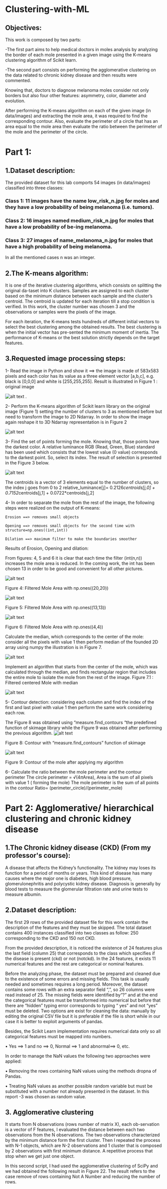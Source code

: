 # Clustering-with-ML 
## Objectives: 
This work is composed by two parts: 

-The first part aims to help medical doctors in moles analysis by analyzing the border of each mole presented in a given image using the K-means clustering algorithm of Scikit learn. 

-The second part consists on performing the agglomerative clustering on the data related to chronic kidney disease and then results were commented. 

Knowing that, doctors to diagnose melanoma moles consider not only borders but also four other features: asymmetry, color, diameter and evolution. 

After performing the K-means algorithm on each of the given image (in data/images) and extracting the mole area, it was required to find the corresponding contour. Also, evaluate the perimeter of a circle that has an area equal to the mole area then evaluate the ratio between the perimeter of the mole and the perimeter of the circle. 
# Part 1: 
## 1.Dataset description: 
The provided dataset for this lab comports 54 images (in data/images) classified into three classes:
### Class 1: 11 images have the name low_risk_n.jpg for moles and they have a low probability of being melanoma (i.e. tumors).
### Class 2:  16 images named medium_risk_n.jpg for moles that have a low probability of be-ing melanoma.
### Class 3: 27 images of name_melanoma_n.jpg for moles that have a high probability of being melanoma.
In all the mentioned cases n was an integer. 
## 2.The K-means algorithm:
It is one of the iterative clustering algorithms, which consists on splitting the original da-taset into K clusters. Samples are assigned to each cluster based on the minimum distance between each sample and the cluster’s centroid. The centroid is updated for each iteration till a stop condition is verified. In this work, the cluster number was chosen 3 and the observations or samples were the pixels of the image. 

For each iteration, the K-means tests hundreds of different initial vectors to select the best clustering among the obtained results. The best clustering is when the initial vector has pre-sented the minimum moment of inertia. The performance of K-means or the best solution strictly depends on the target features. 

## 3.Requested image processing steps:
1- Read the image in Python and show it ==> the image is made of 583x583 pixels and each color has its value as a three element vector [a,b,c], e.g. black is [0,0,0] and white is [255,255,255]. Result is illustrated in Figure 1 : original image 

![alt text](https://github.com/BaddyMAK/Clustering-with-ML/blob/main/results/Figure%2012%20original.png) .

2- Perform the K-means algorithm of Scikit learn library on the original image (Figure 1) setting the number of clusters to 3 as mentioned before but need to transform the image to 2D Ndarray. In order to show the image again reshape it to 3D Ndarray representation is in Figure 2 

![alt text](https://github.com/BaddyMAK/Clustering-with-ML/blob/main/results/Figure%2013%20The%20result%20of%20scikit%20Kmeans.png)

3- Find the set of points forming the mole. Knowing that, those points have the darkest color. A relative luminance RGB (Read, Green, Blue) standard has been used which consists that the lowest value (0 value) corresponds to the darkest point. So, select its index. The result of selection is presented in the Figure 3 below.

![alt text](https://github.com/BaddyMAK/Clustering-with-ML/blob/main/results/Figure%2014%20Mole%20Area%20after%20darkest%20points%20selection.png)

The centroids is a vector of 3 elements equal to the number of clusters, so the index j goes from 0 to 2
relative_luminance[j]= 0.2126*centroids[j,0] + 0.7152*centroids[j,1] + 0.0722*centroids[j,2]

4- In order to separate the mole from the rest of the image, the following steps were realized on the output of K-means:

	Erosion ==> removes small objects
	
	Opening ==> removes small objects for the second time with structure=np.ones((int,int))
	
	Dilation ==> maximum filter to make the boundaries smoother 
  
Results of Erosion, Opening and dilation:

From figures: 4, 5 and 6 it is clear that each time the filter (int(n,n)) increases the mole area is reduced. In the coming work, the int has been chosen 13 in order to be good and convenient for all other pictures.

![alt text](https://github.com/BaddyMAK/Clustering-with-ML/blob/main/results/Figure%2015%20Filtered%20Mole%20Area%20with%20np.ones((20%2C20)).png)

Figure 4: Filtered Mole Area with np.ones((20,20))

![alt text](https://github.com/BaddyMAK/Clustering-with-ML/blob/main/results/Figure%2016%20Filtered%20Mole%20Area%20with%20np.ones((13%2C13)).png)

Figure 5: Filtered Mole Area with np.ones((13,13))

![alt text](https://github.com/BaddyMAK/Clustering-with-ML/blob/main/results/Figure%2017%20Filtered%20Mole%20Area%20with%20np.ones((4%2C4)).png)

Figure 6: Filtered Mole Area with np.ones((4,4))

Calculate the median, which corresponds to the center of the mole: consider all the pixels with value 1 then perform median of the founded 2D array using numpy the illustration is in Figure 7.

![alt text](https://github.com/BaddyMAK/Clustering-with-ML/blob/main/results/Figure%2018%20Filtered%20mole%20with%20median.png)

Implement an algorithm that starts from the center of the mole, which was calculated through the median, and finds rectangular region that includes the entire mole to isolate the mole from the rest of the image. Figure 7.1 : Filtered centered Mole with median

![alt text](https://github.com/BaddyMAK/Clustering-with-ML/blob/main/results/Figure%2019%20Filtered%20centered%20Mole%20with%20median.png)

5- Contour detection: considering each column and find the index of the first and last pixel with value 1 then perform the same work considering each row. 

The Figure 8 was obtained using “measure.find_contours “the predefined function of skimage library while the Figure 9 was obtained after performing the previous algorithm.
![alt text](https://github.com/BaddyMAK/Clustering-with-ML/blob/main/results/Figure%2020%20Contour%20with%20%E2%80%9Cmeasure.find_contours%E2%80%9D%20function%20of%20skimage.png)

Figure 8: Contour with “measure.find_contours” function of skimage 

![alt text](https://github.com/BaddyMAK/Clustering-with-ML/blob/main/results/Figure%2021%20%20Contour%20of%20the%20mole.png)

Figure 9: Contour of the mole after applying my algorithm

6- Calculate the ratio between the mole perimeter and the contour perimeter 
The circle perimeter = √(4*π*Area), Area is the sum of all pixels with value 1 ( forming the mole)
The mole perimeter is the sum of all points in the contour
Ratio=  (perimeter_circle)/(perimeter_mole)

# Part 2: Agglomerative/ hierarchical clustering and chronic kidney disease 
## 1.The Chronic kidney disease (CKD) (From my professor's course):
A disease that affects the Kidney’s functionality. The kidney may loses its function for a period of months or years. This kind of disease has many causes where the major one is diabetes, high blood pressure, glomerulonephritis and polycystic kidney disease. Diagnosis is generally by blood tests to measure the glomerular filtration rate and urine tests to measure albumin.
## 2.Dataset description:
The first 29 rows of the provided dataset file for this work contain the description of the features and they must be skipped. The total dataset contains 400 instances classified into two classes as follow: 250 corresponding to the CKD and 150 not CKD.

From the provided description, it is noticed the existence of 24 features plus the last field (column 25) that corresponds to the class which specifies if the disease is present (ckd) or not (notckd). In the 24 features, it exists 11 numerical features and the rest are categorical or nominal features. 

Before the analyzing phase, the dataset must be prepared and cleaned due to the existence of some errors and missing fields. This task is usually needed and sometimes requires a long period. Moreover, the dataset contains some rows with an extra separator field “,”, so 26 columns were read instead of 25. The missing fields were identified by“?” and at the end the categorical features must be transformed into numerical but before that there are “hidden” typing error corresponds to typing “ yes” and not “yes” must be deleted.
Two options are exist for cleaning the data: manually by editing the original CSV file but it is preferable if the file is short while in our case it is better to exploit arguments of pandas.

Besides, the Scikit Learn implementation requires numerical data only so all categorical features must be mapped into numbers.

•	Yes ==> 1 and no ==> 0, Normal ==> 1 and abnormal==> 0, etc.

In order to manage the NaN values the following two approaches were applied:

•	Removing the rows containing NaN values using the methods dropna of Pandas. 

•	Treating NaN values as another possible random variable but must be substituted with a number not already presented in the dataset. In this report -3 was chosen as random value.

## 3. Agglomerative clustering
It starts from N observations (rows number of matrix X), each ob-servation is a vector of F features, I evaluated the distance between each two observations from the N observations. The two observations characterized by the minimum distance form the first cluster. Then I repeated the process with N-1 objects, which are N-2 observations and 1 cluster that is composed by 2 observations with first minimum distance. A repetitive process that stop when we get just one object.

In this second script, I had used the agglomerative clustering of SciPy and we had obtained the following result in Figure 22. The result refers to the case remove of rows containing Not A Number and reducing the number of rows.










